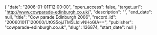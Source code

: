 {
  "date": "2006-01-01T12:00:00", 
  "open_access": false, 
  "target_url": "http://www.cowparade-edinburgh.co.uk/", 
  "description": "", 
  "end_date": null, 
  "title": "Cow parade Edinburgh 2006", 
  "record_id": "20060101T120000/Ut0S5ojJTM5LldlvNHoGIA==", 
  "publisher": "cowparade-edinburgh.co.uk", 
  "slug": 136874, 
  "start_date": null
}

